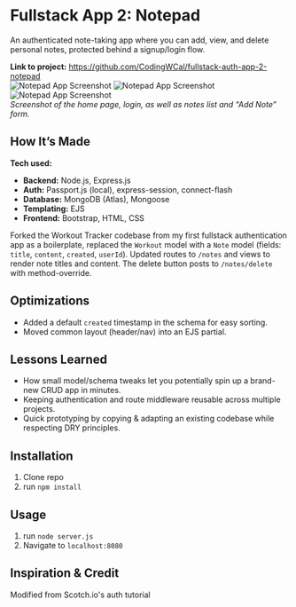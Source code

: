 # Fullstack App 2: Notepad

An authenticated note-taking app where you can add, view, and delete personal notes, protected behind a signup/login flow.

**Link to project:** https://github.com/CodingWCal/fullstack-auth-app-2-notepad  
![Notepad App Screenshot](https://github.com/CodingWCal/Fullstack-Authenticator-Personal-Notepad-App/blob/main/notepad-home-screenshot.png)
![Notepad App Screenshot](https://github.com/CodingWCal/Fullstack-Authenticator-Personal-Notepad-App/blob/main/note-login-screenshot.png)  
![Notepad App Screenshot](https://github.com/CodingWCal/Fullstack-Authenticator-Personal-Notepad-App/blob/main/note-tracker-screenshot.png)  
*Screenshot of the home page, login, as well as notes list and “Add Note” form.*

## How It’s Made

**Tech used:**  
- **Backend:** Node.js, Express.js  
- **Auth:** Passport.js (local), express-session, connect-flash  
- **Database:** MongoDB (Atlas), Mongoose  
- **Templating:** EJS  
- **Frontend:** Bootstrap, HTML, CSS  

Forked the Workout Tracker codebase from my first fullstack authentication app as a boilerplate, replaced the `Workout` model with a `Note` model (fields: `title`, `content`, `created`, `userId`). Updated routes to `/notes` and views to render note titles and content. The delete button posts to `/notes/delete` with method-override.

## Optimizations

- Added a default `created` timestamp in the schema for easy sorting.  
- Moved common layout (header/nav) into an EJS partial.

## Lessons Learned

- How small model/schema tweaks let you potentially spin up a brand-new CRUD app in minutes.  
- Keeping authentication and route middleware reusable across multiple projects.  
- Quick prototyping by copying & adapting an existing codebase while respecting DRY principles.

## Installation

1. Clone repo
2. run `npm install`

## Usage

1. run `node server.js`
2. Navigate to `localhost:8080`

## Inspiration & Credit

Modified from Scotch.io's auth tutorial
